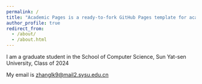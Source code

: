 ```yaml
---
permalink: /
title: "Academic Pages is a ready-to-fork GitHub Pages template for academic personal websites"
author_profile: true
redirect_from: 
  - /about/
  - /about.html
---
```


I am a graduate student in the School of Computer Science, Sun Yat-sen University, Class of 2024

My email is zhanglk9@mail2.sysu.edu.cn
